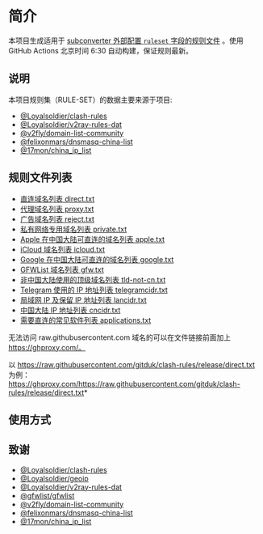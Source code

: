 # 简介

本项目生成适用于 [subconverter 外部配置 `ruleset` 字段的规则文件](https://github.com/tindy2013/subconverter/blob/master/README-cn.md#%E5%A4%96%E9%83%A8%E9%85%8D%E7%BD%AE) 。使用 GitHub Actions 北京时间 6:30 自动构建，保证规则最新。

## 说明

本项目规则集（RULE-SET）的数据主要来源于项目:
- [@Loyalsoldier/clash-rules](https://github.com/Loyalsoldier/clash-rules)
- [@Loyalsoldier/v2ray-rules-dat](https://github.com/Loyalsoldier/v2ray-rules-dat) 
- [@v2fly/domain-list-community](https://github.com/v2fly/domain-list-community)
- [@felixonmars/dnsmasq-china-list](https://github.com/felixonmars/dnsmasq-china-list)
- [@17mon/china_ip_list](https://github.com/17mon/china_ip_list)

## 规则文件列表

- [直连域名列表 direct.txt](https://raw.githubusercontent.com/gitduk/clash-rules/release/direct.txt)
- [代理域名列表 proxy.txt](https://raw.githubusercontent.com/gitduk/clash-rules/release/proxy.txt)
- [广告域名列表 reject.txt](https://raw.githubusercontent.com/gitduk/clash-rules/release/reject.txt)
- [私有网络专用域名列表 private.txt](https://raw.githubusercontent.com/gitduk/clash-rules/release/private.txt)
- [Apple 在中国大陆可直连的域名列表 apple.txt](https://raw.githubusercontent.com/gitduk/clash-rules/release/apple.txt)
- [iCloud 域名列表 icloud.txt](https://raw.githubusercontent.com/gitduk/clash-rules/release/icloud.txt)
- [Google 在中国大陆可直连的域名列表 google.txt](https://raw.githubusercontent.com/gitduk/clash-rules/release/google.txt)
- [GFWList 域名列表 gfw.txt](https://raw.githubusercontent.com/gitduk/clash-rules/release/gfw.txt)
- [非中国大陆使用的顶级域名列表 tld-not-cn.txt](https://raw.githubusercontent.com/gitduk/clash-rules/release/tld-not-cn.txt)
- [Telegram 使用的 IP 地址列表 telegramcidr.txt](https://raw.githubusercontent.com/gitduk/clash-rules/release/telegramcidr.txt)
- [局域网 IP 及保留 IP 地址列表 lancidr.txt](https://raw.githubusercontent.com/gitduk/clash-rules/release/lancidr.txt)
- [中国大陆 IP 地址列表 cncidr.txt](https://raw.githubusercontent.com/gitduk/clash-rules/release/cncidr.txt)
- [需要直连的常见软件列表 applications.txt](https://raw.githubusercontent.com/gitduk/clash-rules/release/applications.txt)

无法访问 raw.githubusercontent.com 域名的可以在文件链接前面加上 https://ghproxy.com/。

以 https://raw.githubusercontent.com/gitduk/clash-rules/release/direct.txt 为例：
https://ghproxy.com/https://raw.githubusercontent.com/gitduk/clash-rules/release/direct.txt*

## 使用方式

## 致谢

- [@Loyalsoldier/clash-rules](https://github.com/Loyalsoldier/clash-rules)
- [@Loyalsoldier/geoip](https://github.com/Loyalsoldier/geoip)
- [@Loyalsoldier/v2ray-rules-dat](https://github.com/Loyalsoldier/v2ray-rules-dat)
- [@gfwlist/gfwlist](https://github.com/gfwlist/gfwlist)
- [@v2fly/domain-list-community](https://github.com/v2fly/domain-list-community)
- [@felixonmars/dnsmasq-china-list](https://github.com/felixonmars/dnsmasq-china-list)
- [@17mon/china_ip_list](https://github.com/17mon/china_ip_list)
